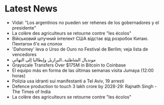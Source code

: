 # Latest News
-  Vidal: "Los argentinos no pueden ser rehenes de los gobernadores y el presidente"
-  La colère des agriculteurs se retourne contre "les écolos"
-  Військовий штучний інтелект США відстає від розробок Китаю. Пентагон б'є на сполох
-  'Dahomey' leva o Urso de Ouro no Festival de Berlim; veja lista de vencedores
-  مونديال الشاطئية..البرازيل وإيطاليا إلى النهائي
-  Grayscale Transfers Over $175M in Bitcoin to Coinbase
-  El equipo más en forma de las últimas semanas visita Jumaya (12:00 horas)
-  Polizia usa idranti sui manifestanti a Tel Aviv, 19 arresti
-  Defence production to touch 3 lakh crore by 2028-29: Rajnath Singh - The Times of India
-  La colère des agriculteurs se retourne contre "les écolos"
